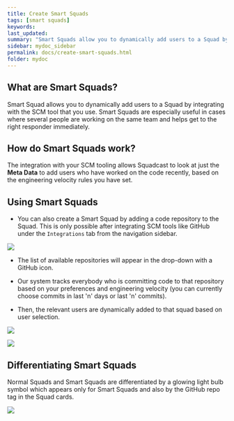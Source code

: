 ```yaml
---
title: Create Smart Squads
tags: [smart squads]
keywords:
last_updated:
summary: "Smart Squads allow you to dynamically add users to a Squad by integrating with your Version Control Tool"
sidebar: mydoc_sidebar
permalink: docs/create-smart-squads.html
folder: mydoc
---
```


## What are Smart Squads? 

Smart Squad allows you to dynamically add users to a Squad by integrating with the SCM tool that you use. Smart Squads are especially useful in cases where several people are working on the same team and helps get to the right responder immediately. 

## How do Smart Squads work?

The integration with your SCM tooling allows Squadcast to look at just the **Meta Data** to add users who have worked on the code recently, based on the engineering velocity rules you have set. 

## Using Smart Squads

- You can also create a Smart Squad by adding a code repository to the Squad. This is only possible after integrating SCM tools like GitHub under the `Integrations` tab from the navigation sidebar.

![](images/smart_squads_1.png)

- The list of available repositories will appear in the drop-down with a GitHub icon. 

- Our system tracks everybody who is committing code to that repository based on your preferences and engineering velocity (you can currently choose commits in last 'n' days or last 'n' commits). 

- Then, the relevant users are dynamically added to that squad based on user selection.

![](images/smart_squads_2.png)

![](images/smart_squads_3.png)

## Differentiating Smart Squads 

Normal Squads and Smart Squads are differentiated by a glowing light bulb symbol which appears only for Smart Squads and also by the GitHub repo tag in the Squad cards.

![](images/smart_squads_4.png)